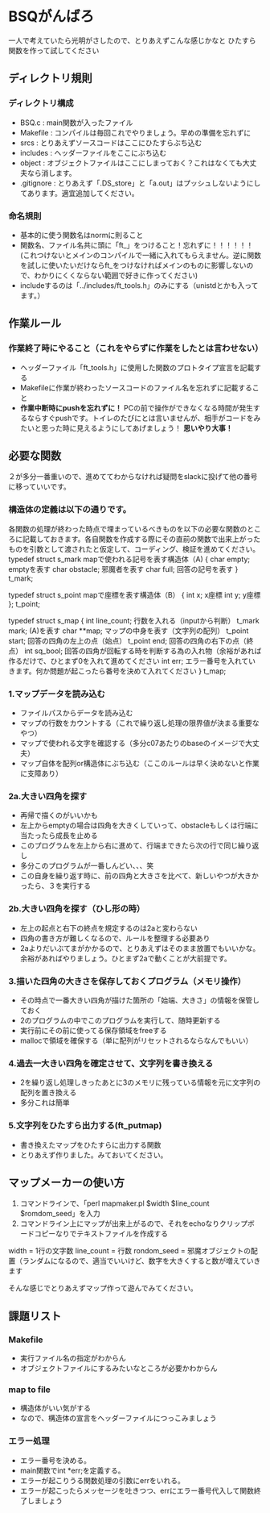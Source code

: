 # BSQがんばろ
一人で考えていたら光明がさしたので、とりあえずこんな感じかなと
ひたすら関数を作って試してください
## ディレクトリ規則
### ディレクトリ構成
* BSQ.c : main関数が入ったファイル
* Makefile : コンパイルは毎回これでやりましょう。早めの準備を忘れずに
* srcs : とりあえずソースコードはここにひたすらぶち込む
* includes : ヘッダーファイルをここにぶち込む
* object : オブジェクトファイルはここにしまっておく？これはなくても大丈夫なら消します。
* .gitignore : とりあえず「.DS_store」と「a.out」はプッシュしないようにしてあります。適宜追加してください。

### 命名規則
* 基本的に使う関数名はnormに則ること
* 関数名、ファイル名共に頭に「ft_」をつけること！忘れずに！！！！！！(これつけないとメインのコンパイルで一緒に入れてもらえません。逆に関数を試しに使いたいだけならft_をつけなければメインのものに影響しないので、わかりにくくならない範囲で好きに作ってください)
* includeするのは「../includes/ft_tools.h」のみにする（unistdとかも入ってます。）

## 作業ルール
### 作業終了時にやること（これをやらずに作業をしたとは言わせない）
* ヘッダーファイル「ft_tools.h」に使用した関数のプロトタイプ宣言を記載する
* Makefileに作業が終わったソースコードのファイル名を忘れずに記載すること
* **作業中断時にpushを忘れずに！** PCの前で操作ができなくなる時間が発生するならすぐpushです。トイレのたびにとは言いませんが、相手がコードをみたいと思った時に見えるようにしてあげましょう！ **思いやり大事！**

## 必要な関数
２が多分一番重いので、進めててわからなければ疑問をslackに投げて他の番号に移っていいです。

### 構造体の定義は以下の通りです。
各関数の処理が終わった時点で埋まっているべきものを以下の必要な関数のところに記載しておきます。各自関数を作成する際にその直前の関数で出来上がったものを引数として渡されたと仮定して、コーディング、検証を進めてください。
typedef struct s_mark	mapで使われる記号を表す構造体（A)
{
	char	empty;		emptyを表す
	char	obstacle;	邪魔者を表す
	char	full;		回答の記号を表す
}	t_mark;

typedef struct s_point	mapで座標を表す構造体（B）
{
	int		x;			x座標
	int		y;			y座標
};	t_point;

typedef struct s_map
{
	int		line_count;	行数を入れる（inputから判断）
	t_mark	mark;		(A)を表す
	char	**map;		マップの中身を表す（文字列の配列）
	t_point	start;		回答の四角の左上の点（始点）
	t_point	end;		回答の四角の右下の点（終点）
	int		sq_bool;	回答の四角が回転する時を判断する為の入れ物（余裕があれば作るだけで、ひとまず0を入れて進めてください
	int		err;		エラー番号を入れていきます。何か問題が起こったら番号を決めて入れてください
}	t_map;

### 1.マップデータを読み込む
* ファイルパスからデータを読み込む
* マップの行数をカウントする（これで繰り返し処理の限界値が決まる重要なやつ）
* マップで使われる文字を確認する（多分c07あたりのbaseのイメージで大丈夫）
* マップ自体を配列or構造体にぶち込む（ここのルールは早く決めないと作業に支障あり）

### 2a.大きい四角を探す
* 再帰で描くのがいいかも
* 左上からemptyの場合は四角を大きくしていって、obstacleもしくは行端に当たったら成長を止める
* このプログラムを左上から右に進めて、行端まできたら次の行で同じ繰り返し
* 多分このプログラムが一番しんどい、、、笑
* この自身を繰り返す時に、前の四角と大きさを比べて、新しいやつが大きかったら、３を実行する

### 2b.大きい四角を探す（ひし形の時）
* 左上の起点と右下の終点を規定するのは2aと変わらない
* 四角の書き方が難しくなるので、ルールを整理する必要あり
* 2aよりだいぶてまがかかるので、とりあえずはそのまま放置でもいいかな。余裕があればやりましょう。ひとまず2aで動くことが大前提です。

### 3.描いた四角の大きさを保存しておくプログラム（メモリ操作）
* その時点で一番大きい四角が描けた箇所の「始端、大きさ」の情報を保管しておく
* 2のプログラムの中でこのプログラムを実行して、随時更新する
* 実行前にその前に使ってる保存領域をfreeする
* mallocで領域を確保する（単に配列がリセットされるならなんでもいい）

### 4.過去一大きい四角を確定させて、文字列を書き換える
* 2を繰り返し処理しきったあとに3のメモリに残っている情報を元に文字列の配列を置き換える
* 多分これは簡単

### 5.文字列をひたすら出力する(ft_putmap)
* 書き換えたマップをひたすらに出力する関数
* とりあえず作りました。みておいてください。

## マップメーカーの使い方
1. コマンドラインで、「perl mapmaker.pl $width $line_count $romdom_seed」を入力
1. コマンドライン上にマップが出来上がるので、それをechoなりクリップボードコピーなりでテキストファイルを作成する

width = 1行の文字数
line_count = 行数
rondom_seed = 邪魔オブジェクトの配置（ランダムになるので、適当でいいけど、数字を大きくすると数が増えていきます

そんな感じでとりあえずマップ作って遊んでみてください。

## 課題リスト
### Makefile
* 実行ファイル名の指定がわからん
* オブジェクトファイルにするみたいなところが必要かわからん

### map to file
* 構造体がいい気がする
* なので、構造体の宣言をヘッダーファイルにつっこみましょう

### エラー処理
* エラー番号を決める。
* main関数でint *err;を定義する。
* エラーが起こりうる関数処理の引数にerrをいれる。
* エラーが起こったらメッセージを吐きつつ、errにエラー番号代入して関数終了しましょう

